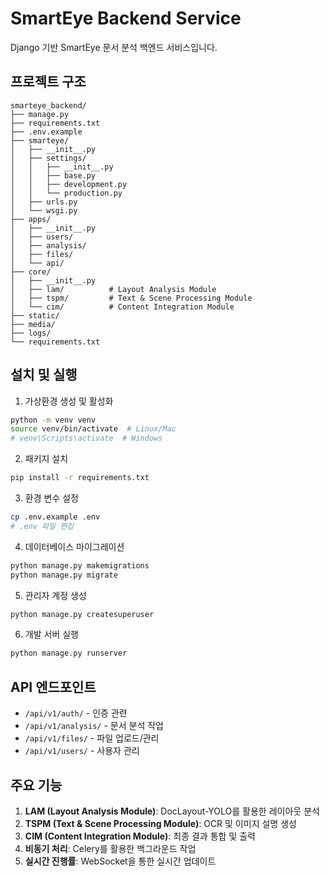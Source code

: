 # SmartEye Backend Service

Django 기반 SmartEye 문서 분석 백엔드 서비스입니다.

## 프로젝트 구조

```
smarteye_backend/
├── manage.py
├── requirements.txt
├── .env.example
├── smarteye/
│   ├── __init__.py
│   ├── settings/
│   │   ├── __init__.py
│   │   ├── base.py
│   │   ├── development.py
│   │   └── production.py
│   ├── urls.py
│   └── wsgi.py
├── apps/
│   ├── __init__.py
│   ├── users/
│   ├── analysis/
│   ├── files/
│   └── api/
├── core/
│   ├── __init__.py
│   ├── lam/          # Layout Analysis Module
│   ├── tspm/         # Text & Scene Processing Module
│   └── cim/          # Content Integration Module
├── static/
├── media/
├── logs/
└── requirements.txt
```

## 설치 및 실행

1. 가상환경 생성 및 활성화
```bash
python -m venv venv
source venv/bin/activate  # Linux/Mac
# venv\Scripts\activate  # Windows
```

2. 패키지 설치
```bash
pip install -r requirements.txt
```

3. 환경 변수 설정
```bash
cp .env.example .env
# .env 파일 편집
```

4. 데이터베이스 마이그레이션
```bash
python manage.py makemigrations
python manage.py migrate
```

5. 관리자 계정 생성
```bash
python manage.py createsuperuser
```

6. 개발 서버 실행
```bash
python manage.py runserver
```

## API 엔드포인트

- `/api/v1/auth/` - 인증 관련
- `/api/v1/analysis/` - 문서 분석 작업
- `/api/v1/files/` - 파일 업로드/관리
- `/api/v1/users/` - 사용자 관리

## 주요 기능

1. **LAM (Layout Analysis Module)**: DocLayout-YOLO를 활용한 레이아웃 분석
2. **TSPM (Text & Scene Processing Module)**: OCR 및 이미지 설명 생성
3. **CIM (Content Integration Module)**: 최종 결과 통합 및 출력
4. **비동기 처리**: Celery를 활용한 백그라운드 작업
5. **실시간 진행률**: WebSocket을 통한 실시간 업데이트
